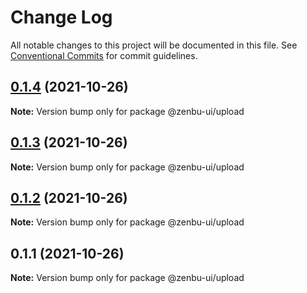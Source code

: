 # Change Log

All notable changes to this project will be documented in this file.
See [Conventional Commits](https://conventionalcommits.org) for commit guidelines.

## [0.1.4](https://github.com/KodepandaID/zenbu-ui/compare/@zenbu-ui/upload@0.1.3...@zenbu-ui/upload@0.1.4) (2021-10-26)

**Note:** Version bump only for package @zenbu-ui/upload





## [0.1.3](https://github.com/KodepandaID/zenbu-ui/compare/@zenbu-ui/upload@0.1.2...@zenbu-ui/upload@0.1.3) (2021-10-26)

**Note:** Version bump only for package @zenbu-ui/upload





## [0.1.2](https://github.com/KodepandaID/zenbu-ui/compare/@zenbu-ui/upload@0.1.1...@zenbu-ui/upload@0.1.2) (2021-10-26)

**Note:** Version bump only for package @zenbu-ui/upload





## 0.1.1 (2021-10-26)

**Note:** Version bump only for package @zenbu-ui/upload
